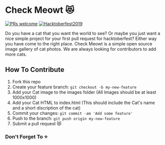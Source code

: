 # Check Meowt 😻
[![PRs welcome](https://img.shields.io/badge/PRs-welcome-ff69b4.svg)](https://github.com/gustsu/check-meowt/pulls)
[![Hacktoberfest2019](https://img.shields.io/badge/HACKTOBERFEST-2019-blueviolet)](https://github.com/topics/hacktoberfest2019)

Do you have a cat that you want the world to see? Or maybe you just want a nice simple project for your first pull request for hacktoberfest? Either way you have come to the right place. Check Meowt is a simple open source image gallery of cat photos. We are always looking for contributors to add more cats.  
## How To Contribute
1. Fork this repo
2. Create your feature branch: `git checkout -b my-new-feature`
3. Add your Cat image to the images folder (All Images should be at least 1000x1000)
4. Add your Cat HTML to index.html (This should include the Cat's name and a short discription of the cat)
3. Commit your changes: `git commit -am 'Add some feature'`
4. Push to the branch: `git push origin my-new-feature`
5. Submit a pull request 😻

### Don't Forget To  ⭐️
